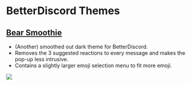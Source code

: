 # BetterDiscord Themes

## [Bear Smoothie](https://github.com/AlsoBear/bearsmoothie/blob/master/BearSmoothie.theme.css)
- (Another) smoothed out dark theme for BetterDiscord.
- Removes the 3 suggested reactions to every message and makes the pop-up less intrusive.
- Contains a slightly larger emoji selection menu to fit more emoji.

<img src="https://i.imgur.com/k0q8d22.png"/>
